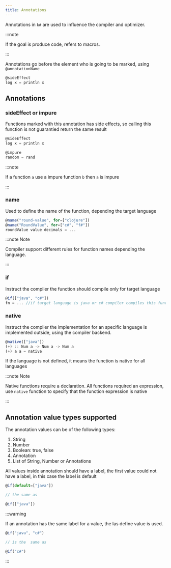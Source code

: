 ```yaml
---
title: Annotations
---
```


Annotations in `k#` are used to influence the compiler and optimizer.

:::note

If the goal is produce code, refers to macros.

:::

Annotations go before the element who is going to be marked, using `@annotationName`

```typescript
@sideEffect
log x = println x 
```

## Annotations

### sideEffect or impure

Functions marked with this annotation has side effects, so calling this function is not guarantied return the same result

```typescript
@sideEffect
log x = println x

@impure
random = rand
```
:::note

If a function `a` use a impure function `b` then `a` is impure

:::

### name

Used to define the name of the function, depending the target language

```typescript
@name("round-value", for=["clojure"])
@name("RoundValue", for=["c#", "f#"])
roundValue value decimals = ... 
```

:::note Note

Compiler support different rules for function names depending the language. 

:::

### if

Instruct the compiler the function should compile only for target language

```typescript
@if(["java", "c#"])
fn = ... //if target language is java or c# compiler compiles this function
```

### native

Instruct the compiler the implementation for an specific language is implemented outside, using the compiler backend.

```typescript
@native(["java"])
(+) :: Num a -> Num a -> Num a
(+) a a = native
```

If the language is not defined, it means the function is native for all languages

:::note Note

Native functions require a declaration. All functions required an expression, use `native` function to specify that the function expression is native 

:::

## Annotation value types supported

The annotation values can be of the following types:

1. String
2. Number
3. Boolean: true, false
4. Annotation
5. List of String, Number or Annotations

All values inside annotation should have a label, the first value could not have a label, in this case the label is default

```typescript
@if(default=["java"])

// the same as

@if(["java"])
```

:::warning

If an annotation has the same label for a value, the las define value is used.

```typescript
@if("java", "c#")

// is the  same as

@if("c#")
```

:::
